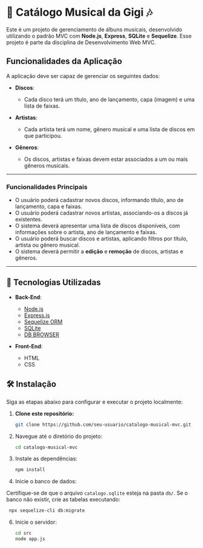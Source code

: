 # 🎵 Catálogo Musical da Gigi 🎶

Este é um projeto de gerenciamento de álbuns musicais, desenvolvido utilizando o padrão MVC com **Node.js**, **Express**, **SQLite** e **Sequelize**. Esse projeto é parte da disciplina de Desenvolvimento Web MVC.

## Funcionalidades da Aplicação

A aplicação deve ser capaz de gerenciar os seguintes dados:

- **Discos**:
  - Cada disco terá um título, ano de lançamento, capa (imagem) e uma lista de faixas.

- **Artistas**:
  - Cada artista terá um nome, gênero musical e uma lista de discos em que participou.

- **Gêneros**:
  - Os discos, artistas e faixas devem estar associados a um ou mais gêneros musicais.

---

### Funcionalidades Principais

- O usuário poderá cadastrar novos discos, informando título, ano de lançamento, capa e faixas.
- O usuário poderá cadastrar novos artistas, associando-os a discos já existentes.
- O sistema deverá apresentar uma lista de discos disponíveis, com informações sobre o artista, ano de lançamento e faixas.
- O usuário poderá buscar discos e artistas, aplicando filtros por título, artista ou gênero musical.
- O sistema deverá permitir a **edição** e **remoção** de discos, artistas e gêneros.


---

## 🚀 Tecnologias Utilizadas

- **Back-End**:
  - [Node.js](https://nodejs.org/)
  - [Express.js](https://expressjs.com/)
  - [Sequelize ORM](https://sequelize.org/) 
  - [SQLite](https://www.sqlite.org/index.html)
  - [DB BROWSER](https://sqlitebrowser.org)
 
- **Front-End**:
  - HTML
  - CSS
 
  
## 🛠️ Instalação

Siga as etapas abaixo para configurar e executar o projeto localmente:

1. **Clone este repositório:**
    ```bash
   git clone https://github.com/seu-usuario/catalogo-musical-mvc.git

3. Navegue até o diretório do projeto:
   ```bash
   cd catalogo-musical-mvc

5. Instale as dependências:
    ```bash
    npm install
    
6. Inicie o banco de dados:

 Certifique-se de que o arquivo `catalogo.sqlite` esteja na pasta `db/`.
 Se o banco não existir, crie as tabelas executando:

   ```bash
    npx sequelize-cli db:migrate
   ```
6. Inicie o servidor:
    ```bash
   cd src  
   node app.js







